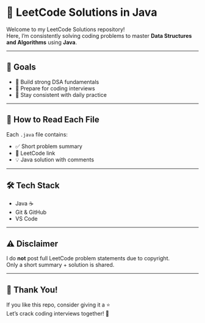 # 🚀 LeetCode Solutions in Java

Welcome to my LeetCode Solutions repository!  
Here, I’m consistently solving coding problems to master **Data Structures and Algorithms** using **Java**.

---

## 🎯 Goals

- 📌 Build strong DSA fundamentals
- 💼 Prepare for coding interviews 
- 🔄 Stay consistent with daily practice
---

## 🧠 How to Read Each File

Each `.java` file contains:

- ✅ Short problem summary
- 🔗 LeetCode link
- 💡 Java solution with comments

---

## 🛠️ Tech Stack

- Java ☕
- Git & GitHub
- VS Code

---

## ⚠️ Disclaimer

I do **not** post full LeetCode problem statements due to copyright.  
Only a short summary + solution is shared.

---

## 🌟 Thank You!

If you like this repo, consider giving it a ⭐  
Let’s crack coding interviews together! 💪

